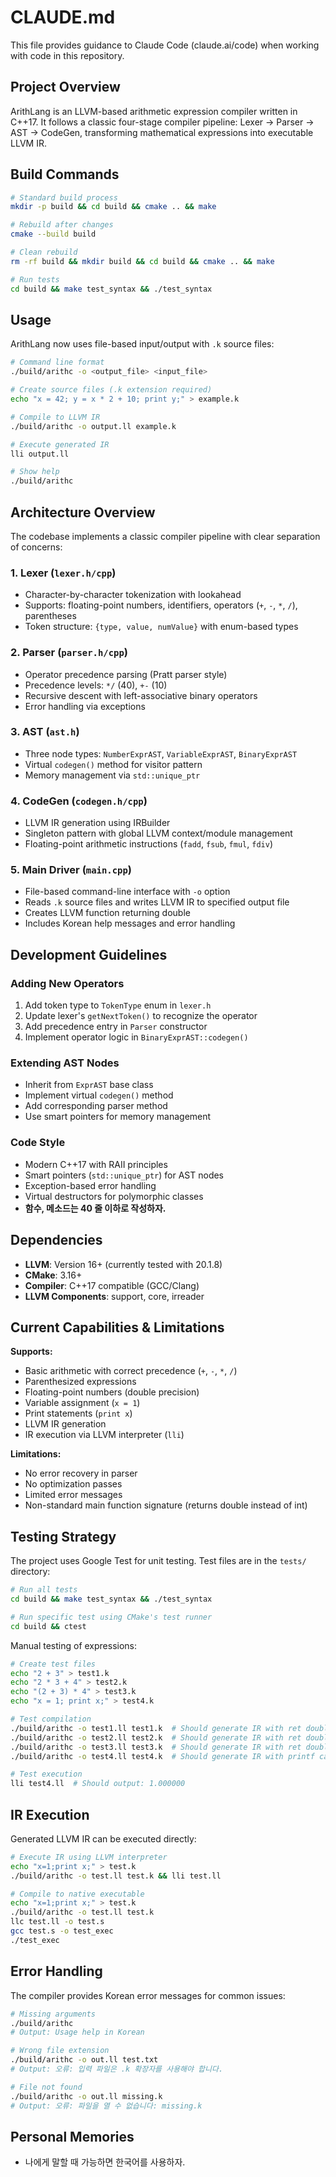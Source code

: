 # CLAUDE.md

This file provides guidance to Claude Code (claude.ai/code) when working with code in this repository.

## Project Overview

ArithLang is an LLVM-based arithmetic expression compiler written in C++17. It follows a classic four-stage compiler pipeline: Lexer → Parser → AST → CodeGen, transforming mathematical expressions into executable LLVM IR.

## Build Commands

```bash
# Standard build process
mkdir -p build && cd build && cmake .. && make

# Rebuild after changes
cmake --build build

# Clean rebuild
rm -rf build && mkdir build && cd build && cmake .. && make

# Run tests
cd build && make test_syntax && ./test_syntax
```

## Usage

ArithLang now uses file-based input/output with `.k` source files:

```bash
# Command line format
./build/arithc -o <output_file> <input_file>

# Create source files (.k extension required)
echo "x = 42; y = x * 2 + 10; print y;" > example.k

# Compile to LLVM IR
./build/arithc -o output.ll example.k

# Execute generated IR
lli output.ll

# Show help
./build/arithc
```

## Architecture Overview

The codebase implements a classic compiler pipeline with clear separation of concerns:

### 1. Lexer (`lexer.h/cpp`)
- Character-by-character tokenization with lookahead
- Supports: floating-point numbers, identifiers, operators (`+`, `-`, `*`, `/`), parentheses
- Token structure: `{type, value, numValue}` with enum-based types

### 2. Parser (`parser.h/cpp`)
- Operator precedence parsing (Pratt parser style)
- Precedence levels: `*/` (40), `+-` (10)
- Recursive descent with left-associative binary operators
- Error handling via exceptions

### 3. AST (`ast.h`)
- Three node types: `NumberExprAST`, `VariableExprAST`, `BinaryExprAST`
- Virtual `codegen()` method for visitor pattern
- Memory management via `std::unique_ptr`

### 4. CodeGen (`codegen.h/cpp`)
- LLVM IR generation using IRBuilder
- Singleton pattern with global LLVM context/module management
- Floating-point arithmetic instructions (`fadd`, `fsub`, `fmul`, `fdiv`)

### 5. Main Driver (`main.cpp`)
- File-based command-line interface with `-o` option
- Reads `.k` source files and writes LLVM IR to specified output file
- Creates LLVM function returning double
- Includes Korean help messages and error handling

## Development Guidelines

### Adding New Operators
1. Add token type to `TokenType` enum in `lexer.h`
2. Update lexer's `getNextToken()` to recognize the operator
3. Add precedence entry in `Parser` constructor
4. Implement operator logic in `BinaryExprAST::codegen()`

### Extending AST Nodes
- Inherit from `ExprAST` base class
- Implement virtual `codegen()` method
- Add corresponding parser method
- Use smart pointers for memory management

### Code Style
- Modern C++17 with RAII principles
- Smart pointers (`std::unique_ptr`) for AST nodes
- Exception-based error handling
- Virtual destructors for polymorphic classes
- **함수, 메소드는 40 줄 이하로 작성하자.**

## Dependencies

- **LLVM**: Version 16+ (currently tested with 20.1.8)
- **CMake**: 3.16+
- **Compiler**: C++17 compatible (GCC/Clang)
- **LLVM Components**: support, core, irreader

## Current Capabilities & Limitations

**Supports:**
- Basic arithmetic with correct precedence (`+`, `-`, `*`, `/`)
- Parenthesized expressions
- Floating-point numbers (double precision)
- Variable assignment (`x = 1`)
- Print statements (`print x`)
- LLVM IR generation
- IR execution via LLVM interpreter (`lli`)

**Limitations:**
- No error recovery in parser
- No optimization passes
- Limited error messages
- Non-standard main function signature (returns double instead of int)

## Testing Strategy

The project uses Google Test for unit testing. Test files are in the `tests/` directory:

```bash
# Run all tests
cd build && make test_syntax && ./test_syntax

# Run specific test using CMake's test runner
cd build && ctest
```

Manual testing of expressions:
```bash
# Create test files
echo "2 + 3" > test1.k
echo "2 * 3 + 4" > test2.k
echo "(2 + 3) * 4" > test3.k
echo "x = 1; print x;" > test4.k

# Test compilation
./build/arithc -o test1.ll test1.k  # Should generate IR with ret double 5.000000e+00
./build/arithc -o test2.ll test2.k  # Should generate IR with ret double 1.000000e+01
./build/arithc -o test3.ll test3.k  # Should generate IR with ret double 2.000000e+01
./build/arithc -o test4.ll test4.k  # Should generate IR with printf call

# Test execution
lli test4.ll  # Should output: 1.000000
```

## IR Execution

Generated LLVM IR can be executed directly:

```bash
# Execute IR using LLVM interpreter
echo "x=1;print x;" > test.k
./build/arithc -o test.ll test.k && lli test.ll

# Compile to native executable
echo "x=1;print x;" > test.k
./build/arithc -o test.ll test.k
llc test.ll -o test.s
gcc test.s -o test_exec
./test_exec
```

## Error Handling

The compiler provides Korean error messages for common issues:

```bash
# Missing arguments
./build/arithc
# Output: Usage help in Korean

# Wrong file extension
./build/arithc -o out.ll test.txt
# Output: 오류: 입력 파일은 .k 확장자를 사용해야 합니다.

# File not found
./build/arithc -o out.ll missing.k
# Output: 오류: 파일을 열 수 없습니다: missing.k
```

## Personal Memories

- 나에게 말할 때 가능하면 한국어를 사용하자.